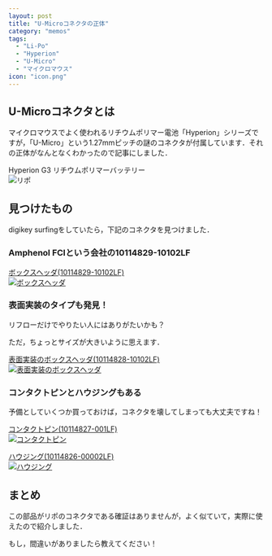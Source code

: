 ```yaml
---
layout: post
title: "U-Microコネクタの正体"
category: "memos"
tags:
  - "Li-Po"
  - "Hyperion"
  - "U-Micro"
  - "マイクロマウス"
icon: "icon.png"
---
```


## U-Microコネクタとは

マイクロマウスでよく使われるリチウムポリマー電池「Hyperion」シリーズですが，「U-Micro」という1.27mmピッチの謎のコネクタが付属しています．それの正体がなんとなくわかったので記事にしました．

Hyperion G3 リチウムポリマーバッテリー  
![リポ](li-po.png)

<!--more-->

## 見つけたもの

digikey surfingをしていたら，下記のコネクタを見つけました．

### Amphenol FCIという会社の10114829-10102LF

[ボックスヘッダ(10114829-10102LF)<br/>![ボックスヘッダ](10114829-10102LF_sml.webp)](https://www.digikey.jp/product-detail/ja/amphenol-fci/10114829-10102LF/609-4383-1-ND/2658914)

### 表面実装のタイプも発見！

リフローだけでやりたい人にはありがたいかも？

ただ，ちょっとサイズが大きいように思えます．

[表面実装のボックスヘッダ(10114828-10102LF)<br/>![表面実装のボックスヘッダ](10114828-10102LF_sml.webp)](https://www.digikey.jp/product-detail/ja/amphenol-fci/10114828-10102LF/609-4387-1-ND/2658916)



### コンタクトピンとハウジングもある

予備としていくつか買っておけば，コネクタを壊してしまっても大丈夫ですね！

[コンタクトピン(10114827-001LF)<br/>![コンタクトピン](10114827-001LF_sml.webp)](https://www.digikey.jp/product-detail/ja/amphenol-fci/10114827-001LF/609-4395-1-ND/2658909)

[ハウジング(10114826-00002LF)<br/>![ハウジング](10114826-00002LF_sml.webp)](https://www.digikey.jp/product-detail/ja/amphenol-fci/10114826-00002LF/609-4391-ND/2658910)

## まとめ


この部品がリポのコネクタである確証はありませんが，よく似ていて，実際に使えたので紹介しました．

もし，間違いがありましたら教えてください！
